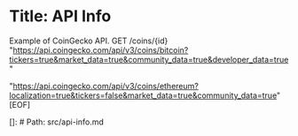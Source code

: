 # Title: API Info

Example of CoinGecko API.
GET /coins/{id}
"https://api.coingecko.com/api/v3/coins/bitcoin?tickers=true&market_data=true&community_data=true&developer_data=true"

"https://api.coingecko.com/api/v3/coins/ethereum?localization=true&tickers=false&market_data=true&community_data=true"
[EOF]

[]: # Path: src/api-info.md
